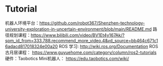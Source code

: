 # Tutorial
机器人环境平台：https://github.com/robot367/Shenzhen-technology-university-exploration-in-uncertain-environment/blob/main/README.md
路径规划课程：https://www.bilibili.com/video/BV1Et4y167Ak/?spm_id_from=333.788.recommend_more_video.4&vd_source=bb464c671c16adacd817018324e00a20
ROS 学习: http://wiki.ros.org/Documentation
ROS 古月居课程： https://www.guyuehome.com/category/column/ros2-tutorials
硬件：Taobotics Mini机器人： https://edu.taobotics.com/wiki/
